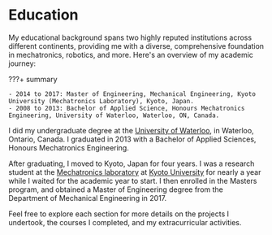 # Education
My educational background spans two highly reputed institutions across different continents,
providing me with a diverse, comprehensive foundation in mechatronics, robotics, and more.
Here's an overview of my academic journey:

???+ summary

    - 2014 to 2017: Master of Engineering, Mechanical Engineering, Kyoto University (Mechatronics Laboratory), Kyoto, Japan.
    - 2008 to 2013: Bachelor of Applied Science, Honours Mechatronics Engineering, University of Waterloo, Waterloo, ON, Canada.

I did my undergraduate degree at the [University of Waterloo](waterloo), in Waterloo, Ontario, Canada.
I graduated in 2013 with a Bachelor of Applied Sciences, Honours Mechatronics Engineering.

After graduating, I moved to Kyoto, Japan for four years.
I was a research student at the [Mechatronics laboratory](http://www.mechatronics.me.kyoto-u.ac.jp/index.php?ml_lang=en)
at [Kyoto University](kyoto) for nearly a year while I waited for the academic year to start.
I then enrolled in the Masters program, and obtained a Master of Engineering degree
from the Department of Mechanical Engineering in 2017.

Feel free to explore each section for more details on the projects I undertook, the courses I completed, and my extracurricular activities.

